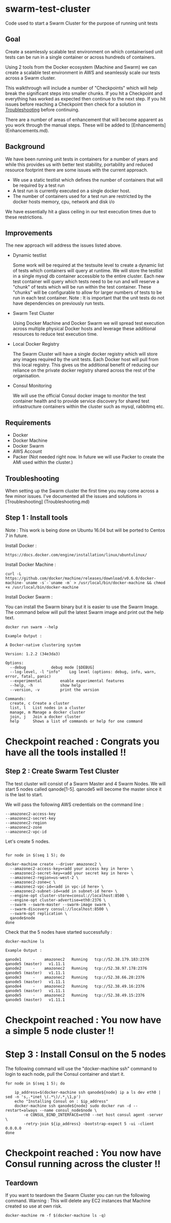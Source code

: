 # swarm-test-cluster

Code used to start a Swarm Cluster for the purpose of running unit tests

## Goal

Create a seamlessly scalable test environment on which containerised unit tests can be run in a single container or across hundreds of containers.

Using 2 tools from the Docker ecosystem (Machine and Swarm) we can create a scalable test environment in AWS and seamlessly scale our tests across a Swarm cluster.

This walkthrough will include a number of "Checkpoints" which will help break the significant steps into smaller chunks.  If you hit a Checkpoint and everything has worked as expected then continue to the next step.  If you hit issues before reaching a Checkpoint then check for a solution in [Troubleshooting](Troubleshooting.md) before continuing.

There are a number of areas of enhancement that will become apparent as you work through the manual steps.  These will be added to [Enhancements] (Enhancements.md).

## Background

We have been running unit tests in containers for a number of years and while this provides us with better test stability, portability and reduced resource footprint there are some issues with the current approach. 

* We use a static testlist which defines the number of containers that will be required by a test run
* A test run is currently executed on a single docker host.  
* The number of containers used for a test run are restricted by the docker hosts memory, cpu, network and disk i/o

We have essentially hit a glass ceiling in our test execution times due to these restrictions.  

## Improvements

The new approach will address the issues listed above.  

* Dynamic testlist

  Some work will be required at the testsuite level to create a dynamic list of tests which containers will query at runtime.  We will store the testlist in a single mysql db container accessible to the entire cluster.  Each new test container will query which tests need to be run and will reserve a "chunk" of tests which will be run within the test container.  These "chunks" will be configurable to allow for larger numbers of tests to be run in each test container.  Note : It is important that the unit tests do not have dependencies on previously run tests.
  
* Swarm Test Cluster

  Using Docker Machine and Docker Swarm we will spread test execution across multiple physical Docker hosts and leverage these additional resources to reduce test execution time.
  
* Local Docker Registry

  The Swarm Cluster will have a single docker registry which will store any images required by the unit tests.  Each Docker host will pull from this local registry.  This gives us the additional benefit of reducing our reliance on the private docker registry shared across the rest of the organisation.
  
* Consul Monitoring

  We will use the official Consul docker image to monitor the test container health and to provide service discovery for shared test infrastructure containers within the cluster such as mysql, rabbitmq etc.

## Requirements

* Docker
* Docker Machine
* Docker Swarm
* AWS Account
* Packer (Not needed right now. In future we will use Packer to create the AMI used within the cluster.)

## Troubleshooting

When setting up the Swarm cluster the first time you may come across a few minor issues.  I've documented all the issues and solutions in [Troubleshooting] (Troubleshooting.md)

## Step 1 : Install tools 

Note : This work is being done on Ubuntu 16.04 but will be ported to Centos 7 in future.

Install Docker :
```
https://docs.docker.com/engine/installation/linux/ubuntulinux/
```
Install Docker Machine : 
```
curl -L https://github.com/docker/machine/releases/download/v0.6.0/docker-machine-`uname -s`-`uname -m` > /usr/local/bin/docker-machine && chmod +x /usr/local/bin/docker-machine
```

Install Docker Swarm :

You can install the Swarm binary but it is easier to use the Swarm Image.  The command below will pull the latest Swarm image and print out the help text.
```
docker run swarm --help

Example Output :

A Docker-native clustering system

Version: 1.2.2 (34e3da3)

Options:
  --debug			debug mode [$DEBUG]
  --log-level, -l "info"	Log level (options: debug, info, warn, error, fatal, panic)
  --experimental		enable experimental features
  --help, -h			show help
  --version, -v			print the version
  
Commands:
  create, c	Create a cluster
  list, l	List nodes in a cluster
  manage, m	Manage a docker cluster
  join, j	Join a docker cluster
  help		Shows a list of commands or help for one command

```

# Checkpoint reached : Congrats you have all the tools installed !!


## Step 2 : Create Swarm Test Cluster

The test cluster will consist of a Swarm Master and 4 Swarm Nodes.  We will start 5 nodes called qanode[1-5]. qanode5 will become the master since it is the last to start.

We will pass the following AWS credentials on the command line :
```
--amazonec2-access-key
--amazonec2-secret-key 
--amazonec2-region
--amazonec2-zone 
--amazonec2-vpc-id 
```

Let's create 5 nodes.
```

for node in $(seq 1 5); do

docker-machine create --driver amazonec2 \
  --amazonec2-access-key=<add your access key in here> \
  --amazonec2-secret-key=<add your secret key in here> \
  --amazonec2-region=us-west-2 \
  --amazonec2-zone=c \
  --amazonec2-vpc-id=<add in vpc-id here> \
  --amazonec2-subnet-id=<add in subnet-id here> \
  --engine-opt cluster-store=consul://localhost:8500 \
  --engine-opt cluster-advertise=eth0:2376 \
  --swarm --swarm-master --swarm-image swarm \
  --swarm-discovery consul://localhost:8500 \
  --swarm-opt replication \
  qanode$node
done

```

Check that the 5 nodes have started successfully :
```
docker-machine ls

Example Output :

qanode1     -    amazonec2   Running   tcp://52.38.179.183:2376  qanode5 (master)   v1.11.1   
qanode2     -    amazonec2   Running   tcp://52.38.97.178:2376   qanode5 (master)   v1.11.1   
qanode3     -    amazonec2   Running   tcp://52.38.66.28:2376    qanode5 (master)   v1.11.1   
qanode4     -    amazonec2   Running   tcp://52.38.49.16:2376    qanode5 (master)   v1.11.1   
qanode5     -    amazonec2   Running   tcp://52.38.49.15:2376    qanode5 (master)   v1.11.1

```

# Checkpoint reached : You now have a simple 5 node cluster !!

# Step 3 : Install Consul on the 5 nodes

The following command will use the "docker-machine ssh" command to login to each node, pull the Consul container and start it.

```
for node in $(seq 1 5); do

    ip_address=$(docker-machine ssh qanode${node} ip a ls dev eth0 | sed -n 's,.*inet \(.*\)/.*,\1,p')
    echo "Installing Consul on : $ip_address"
    docker-machine ssh qanode${node} sudo docker run -d --restart=always --name consul_node$node \
        -e CONSUL_BIND_INTERFACE=eth0 --net host consul agent -server \
        -retry-join ${ip_address} -bootstrap-expect 5 -ui -client 0.0.0.0
done
```

# Checkpoint reached : You now have Consul running across the cluster !!

## Teardown

If you want to teardown the Swarm Cluster you can run the following command.  Warning : This will delete any EC2 instances that Machine created so use at own risk.
```
docker-machine rm -f $(docker-machine ls -q)
```

